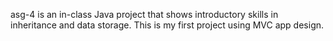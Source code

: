 asg-4 is an in-class Java project that shows introductory skills in inheritance and data storage. This is my first project using MVC app design.
